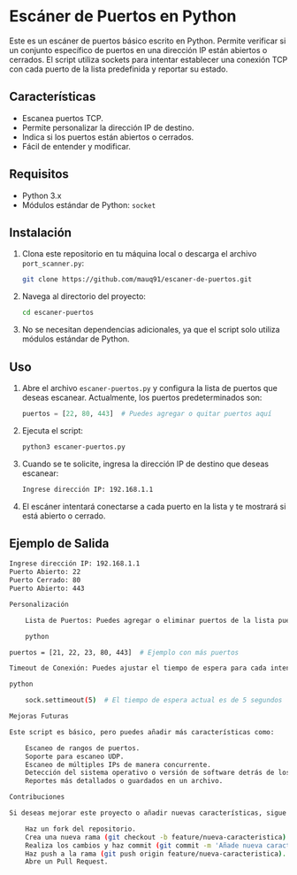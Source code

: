 # Escáner de Puertos en Python

Este es un escáner de puertos básico escrito en Python. Permite verificar si un conjunto específico de puertos en una dirección IP están abiertos o cerrados. El script utiliza sockets para intentar establecer una conexión TCP con cada puerto de la lista predefinida y reportar su estado.

## Características

- Escanea puertos TCP.
- Permite personalizar la dirección IP de destino.
- Indica si los puertos están abiertos o cerrados.
- Fácil de entender y modificar.

## Requisitos

- Python 3.x
- Módulos estándar de Python: `socket`

## Instalación

1. Clona este repositorio en tu máquina local o descarga el archivo `port_scanner.py`:

    ```bash
    git clone https://github.com/mauq91/escaner-de-puertos.git
    ```

2. Navega al directorio del proyecto:

    ```bash
    cd escaner-puertos
    ```

3. No se necesitan dependencias adicionales, ya que el script solo utiliza módulos estándar de Python.

## Uso

1. Abre el archivo `escaner-puertos.py` y configura la lista de puertos que deseas escanear. Actualmente, los puertos predeterminados son:

    ```python
    puertos = [22, 80, 443]  # Puedes agregar o quitar puertos aquí
    ```

2. Ejecuta el script:

    ```bash
    python3 escaner-puertos.py
    ```

3. Cuando se te solicite, ingresa la dirección IP de destino que deseas escanear:

    ```bash
    Ingrese dirección IP: 192.168.1.1
    ```

4. El escáner intentará conectarse a cada puerto en la lista y te mostrará si está abierto o cerrado.

## Ejemplo de Salida

```bash
Ingrese dirección IP: 192.168.1.1
Puerto Abierto: 22
Puerto Cerrado: 80
Puerto Abierto: 443

Personalización

    Lista de Puertos: Puedes agregar o eliminar puertos de la lista puertos según lo que desees escanear.

    python

puertos = [21, 22, 23, 80, 443]  # Ejemplo con más puertos

Timeout de Conexión: Puedes ajustar el tiempo de espera para cada intento de conexión modificando la línea:

python

    sock.settimeout(5)  # El tiempo de espera actual es de 5 segundos

Mejoras Futuras

Este script es básico, pero puedes añadir más características como:

    Escaneo de rangos de puertos.
    Soporte para escaneo UDP.
    Escaneo de múltiples IPs de manera concurrente.
    Detección del sistema operativo o versión de software detrás de los puertos abiertos (fingerprinting).
    Reportes más detallados o guardados en un archivo.

Contribuciones

Si deseas mejorar este proyecto o añadir nuevas características, sigue estos pasos:

    Haz un fork del repositorio.
    Crea una nueva rama (git checkout -b feature/nueva-caracteristica).
    Realiza los cambios y haz commit (git commit -m 'Añade nueva característica').
    Haz push a la rama (git push origin feature/nueva-caracteristica).
    Abre un Pull Request.
